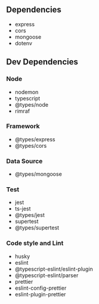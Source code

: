 ## Dependencies

- express
- cors
- mongoose
- dotenv

## Dev Dependencies

### Node

- nodemon
- typescript
- @types/node
- rimraf

### Framework

- @types/express
- @types/cors

### Data Source

- @types/mongoose

### Test

- jest
- ts-jest
- @types/jest
- supertest
- @types/supertest

### Code style and Lint

- husky
- eslint
- @typescript-eslint/eslint-plugin
- @typescript-eslint/parser
- prettier
- eslint-config-prettier
- eslint-plugin-prettier
